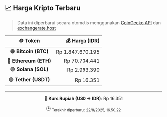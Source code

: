 

<!-- HARGA_KRIPTO -->
## 📈 Harga Kripto Terbaru

> Data ini diperbarui secara otomatis menggunakan [CoinGecko API](https://www.coingecko.com/) dan [exchangerate.host](https://exchangerate.host/)

<div align="center">

| 🪙 Token | 💰 Harga (IDR) |
|:------:|---------------:|
| 🟠 **Bitcoin (BTC)**   | Rp 1.847.670.195 |
| 🔵 **Ethereum (ETH)**  | Rp 70.734.441 |
| 🟣 **Solana (SOL)**    | Rp 2.993.390 |
| 🟢 **Tether (USDT)**   | Rp 16.351 |

---

💱 **Kurs Rupiah (USD → IDR)**: Rp 16.351

🕒 <sub>Terakhir diperbarui: 22/8/2025, 16.50.22</sub>

</div>
<!-- /HARGA_KRIPTO -->